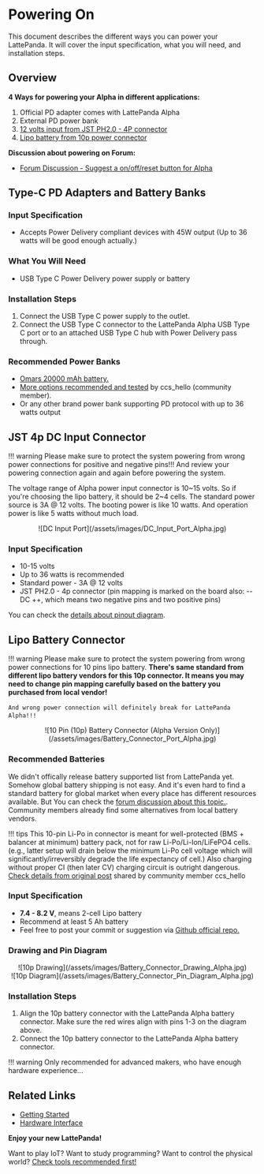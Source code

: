 # Powering On

This document describes the different ways you can power your LattePanda. It will cover the input specification, what you will need, and installation steps.


## Overview

**4 Ways for powering your Alpha in different applications:**

1. Official PD adapter comes with LattePanda Alpha
2. External PD power bank
3. [12 volts input from JST PH2.0 - 4P connector][1]
4. [Lipo battery from 10p power connector][2]

**Discussion about powering on Forum:**

* <a href="https://www.lattepanda.com/topic-f23t17507.html" target="_blank">Forum Discussion - Suggest a on/off/reset button for Alpha</a>

[1]: /content/alpha_edition/powering/#jst-4p-dc-input-connector
[2]: /content/alpha_edition/powering/#lipo-battery-connector

## Type-C PD Adapters and Battery Banks

### Input Specification

* Accepts Power Delivery compliant devices with 45W output (Up to 36 watts will be good enough actually.)

### What You Will Need

* USB Type C Power Delivery power supply or battery

### Installation Steps

1. Connect the USB Type C power supply to the outlet.
2. Connect the USB Type C connector to the LattePanda Alpha USB Type C port or to an attached USB Type C hub with Power Delivery pass through.

### Recommended Power Banks

* <a href="https://www.amazon.com/dp/B07CMLVR6C/ref=cm_sw_r_cp_api_i_R.njCbAT06DNT" target="_blank">Omars 20000 mAh battery.</a>
* <a href="https://www.lattepanda.com/topic-f23t17787.html" target="_blank">More options recommended and tested</a> by ccs_hello (community member).
* Or any other brand power bank supporting PD protocol with up to 36 watts output

## JST 4p DC Input Connector

!!! warning
    Please make sure to protect the system powering from wrong power connections for positive and negative pins!!! And review your powering connection again and again before powering the system.

The voltage range of Alpha power input connector is 10~15 volts. So if you're choosing the lipo battery, it should be 2~4 cells. The standard power source is 3A @ 12 volts. The booting power is like 10 watts. And operation power is like 5 watts without much load.

<center>![DC Input Port](/assets/images/DC_Input_Port_Alpha.jpg)</center>

### Input Specification

* 10-15 volts
* Up to 36 watts is recommended 
* Standard power - 3A @ 12 volts
* JST PH2.0 - 4p connector (pin mapping is marked on the board also: -- DC ++, which means two negative pins and two positive pins)

You can check the [details about pinout diagram][5].

[5]: /content/alpha_edition/io_playability/

## Lipo Battery Connector

!!! warning
    Please make sure to protect the system powering from wrong power connections for 10 pins lipo battery. **There's same standard from different lipo battery vendors for this 10p connector. It means you may need to change pin mapping carefully based on the battery you purchased from local vendor!**

    And wrong power connection will definitely break for LattePanda Alpha!!!

<center>![10 Pin (10p) Battery Connector (Alpha Version Only)](/assets/images/Battery_Connector_Port_Alpha.jpg)</center>


### Recommended Batteries

We didn't offically release battery supported list from LattePanda yet. Somehow global battery shipping is not easy. And it's even hard to find a standard battery for global market when every place has different resources available. 
But You can check the <a href="https://www.lattepanda.com/topic-f13t16675.html?hilit=battery&start=31" target="_blank">forum discussion about this topic.</a>. Community members already find some alternatives from local battery vendors.

!!! tips
    This 10-pin Li-Po in connector is meant for well-protected (BMS + balancer at minimum) battery pack, not for raw Li-Po/Li-Ion/LiFePO4 cells.   
    (e.g., latter setup will drain below the minimum Li-Po cell voltage which will significantly/irreversibly degrade the life expectancy of cell.)
    Also charging without proper CI (then later CV) charging circuit is outright dangerous.
    <a href="https://www.lattepanda.com/topic-p26725.html" target="_blank">Check details from original post</a> shared by community member ccs_hello

### Input Specification
* **7.4 - 8.2 V**, means 2-cell Lipo battery
* Recommend at least 5 Ah battery
* Feel free to post your commit or suggestion via <a href="https://github.com/LattePandaTeam/Docs" target="_blank">Github official repo.</a>

### Drawing and Pin Diagram
<center>![10p Drawing](/assets/images/Battery_Connector_Drawing_Alpha.jpg)</center>

<center>![10p Diagram](/assets/images/Battery_Connector_Pin_Diagram_Alpha.jpg)</center>

### Installation Steps

1. Align the 10p battery connector with the LattePanda Alpha battery connector. Make sure the red wires align with pins 1-3 on the diagram above.
2. Connect the 10p battery connector to the LattePanda Alpha battery connector.

!!! warning
    Only recommended for advanced makers, who have enough hardware experience...

## Related Links
* [Getting Started](/content/alpha_edition/powering/)
* [Hardware Interface](/content/alpha_edition/io_playability/)

**Enjoy your new LattePanda!**

Want to play IoT? Want to study programming? Want to control the physical world? [Check tools recommended first!][4]

[4]: /content/alpha_edition/ide/
